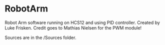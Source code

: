 RobotArm
========

Robot Arm software running on HCS12 and using PID controller. Created by Luke Frisken. Credit goes to Mathias Nielsen for the PWM module!

Sources are in the /Sources folder.